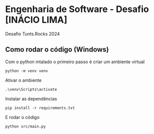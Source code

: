 # Engenharia de Software - Desafio [INÁCIO LIMA]
Desafio Tunts.Rocks 2024
## Como rodar o código (Windows)
Com o python intalado o primeiro passo é criar um ambiente virtual

```python -m venv venv```

Ativar o ambiente

```.\venv\Scripts\activate```

Instalar as dependências

```pip install -r requirements.txt```

E rodar o código

```python src/main.py```


